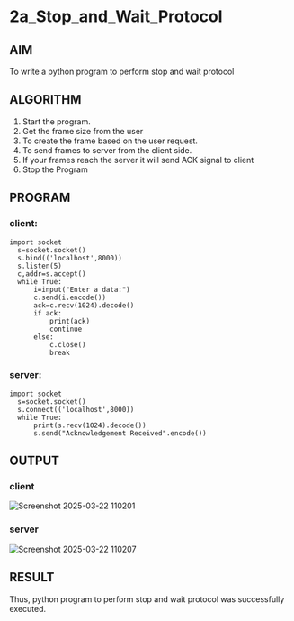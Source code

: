 # 2a_Stop_and_Wait_Protocol
## AIM 
To write a python program to perform stop and wait protocol
## ALGORITHM
1. Start the program.
2. Get the frame size from the user
3. To create the frame based on the user request.
4. To send frames to server from the client side.
5. If your frames reach the server it will send ACK signal to client
6. Stop the Program
## PROGRAM
### client:
~~~
import socket
  s=socket.socket()
  s.bind(('localhost',8000))
  s.listen(5)
  c,addr=s.accept()
  while True:
      i=input("Enter a data:")
      c.send(i.encode())
      ack=c.recv(1024).decode()
      if ack:
          print(ack)
          continue
      else:
          c.close()
          break
~~~
  
### server:
~~~
import socket
  s=socket.socket()
  s.connect(('localhost',8000))
  while True:
      print(s.recv(1024).decode())
      s.send("Acknowledgement Received".encode())
~~~
## OUTPUT

### client

![Screenshot 2025-03-22 110201](https://github.com/user-attachments/assets/1315788e-f016-432c-961c-3847db4f9b19)

### server

![Screenshot 2025-03-22 110207](https://github.com/user-attachments/assets/e9b41077-fe32-4b7d-9b65-081718543449)

## RESULT
Thus, python program to perform stop and wait protocol was successfully executed.
